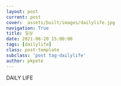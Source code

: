 ```yaml
---
layout: post
current: post
cover:  assets/built/images/dailylife.jpg
navigation: True
title: 일상
date: 2021-06-20 15:00:00
tags: [dailylife]
class: post-template
subclass: 'post tag-dailylife'
author: pkpete
---
```


DAILY LIFE